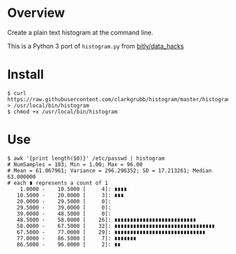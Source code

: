 # Overview

Create a plain text histogram at the command line. 

This is a Python 3 port of `histogram.py` from [bitly/data_hacks](https://github.com/bitly/data_hacks/blob/master/data_hacks/histogram.py)

# Install

    $ curl https://raw.githubusercontent.com/clarkgrubb/histogram/master/histogram > /usr/local/bin/histogram
	$ chmod +x /usr/local/bin/histogram

# Use

	$ awk '{print length($0)}' /etc/passwd | histogram
	# NumSamples = 103; Min = 1.00; Max = 96.00
	# Mean = 61.067961; Variance = 296.296352; SD = 17.213261; Median 63.000000
	# each ∎ represents a count of 1
	    1.0000 -    10.5000 [     4]: ∎∎∎∎
	   10.5000 -    20.0000 [     3]: ∎∎∎
	   20.0000 -    29.5000 [     0]: 
	   29.5000 -    39.0000 [     0]: 
	   39.0000 -    48.5000 [     0]: 
	   48.5000 -    58.0000 [    26]: ∎∎∎∎∎∎∎∎∎∎∎∎∎∎∎∎∎∎∎∎∎∎∎∎∎∎
	   58.0000 -    67.5000 [    32]: ∎∎∎∎∎∎∎∎∎∎∎∎∎∎∎∎∎∎∎∎∎∎∎∎∎∎∎∎∎∎∎∎
	   67.5000 -    77.0000 [    29]: ∎∎∎∎∎∎∎∎∎∎∎∎∎∎∎∎∎∎∎∎∎∎∎∎∎∎∎∎∎
	   77.0000 -    86.5000 [     7]: ∎∎∎∎∎∎∎
	   86.5000 -    96.0000 [     2]: ∎∎

